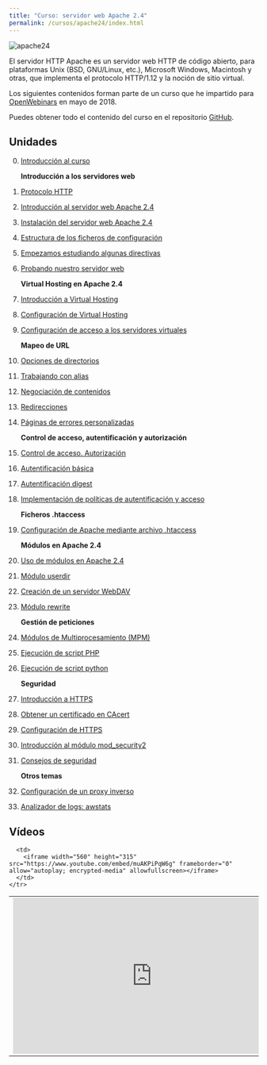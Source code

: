 ```yaml
---
title: "Curso: servidor web Apache 2.4"
permalink: /cursos/apache24/index.html
---
```


![apache24](img/apache.jpg)

El servidor HTTP Apache es un servidor web HTTP de código abierto, para plataformas Unix (BSD, GNU/Linux, etc.), Microsoft Windows, Macintosh y otras, que implementa el protocolo HTTP/1.12​ y la noción de sitio virtual.

Los siguientes contenidos forman parte de un curso que he impartido para [OpenWebinars](https://openwebinars.net/cursos/servidor-apache/) en mayo de 2018.

Puedes obtener todo el contenido del curso en el repositorio [GitHub](https://github.com/josedom24/curso_apache24).

## Unidades

0. [Introducción al curso](curso/u0/u0.pdf)

    **Introducción a los servidores web**

1. [Protocolo HTTP](curso/u10) 
2. [Introducción al servidor web Apache 2.4](curso/u02)
3. [Instalación del servidor web Apache 2.4](curso/u03)
4. [Estructura de los ficheros de configuración](curso/u04)
5. [Empezamos estudiando algunas directivas](curso/u05)
6. [Probando nuestro servidor web](curso/u06)

    **Virtual Hosting en Apache 2.4**

7. [Introducción a Virtual Hosting](curso/u07)
8. [Configuración de Virtual Hosting](curso/u08)
9. [Configuración de acceso a los servidores virtuales](curso/u09)

    **Mapeo de URL**

10. [Opciones de directorios](curso/u10)
11. [Trabajando con alias](curso/u11)
12. [Negociación de contenidos](curso/u12)
13. [Redirecciones](curso/u13)
14. [Páginas de errores personalizadas](curso/u14)

    **Control de acceso, autentificación y autorización**

15. [Control de acceso. Autorización](curso/u15)
16. [Autentificación básica](curso/u16)
17. [Autentificación digest](curso/u17)
18. [Implementación de políticas de autentificación y acceso](curso/u18)

    **Ficheros .htaccess**

19. [Configuración de Apache mediante archivo .htaccess](curso/u19)

    **Módulos en Apache 2.4**

20. [Uso de módulos en Apache 2.4](curso/u20)
21. [Módulo userdir](curso/u21)
22. [Creación de un servidor WebDAV](curso/u22)
23. [Módulo rewrite](curso/u23)

    **Gestión de peticiones**

24. [Módulos de Multiprocesamiento (MPM)](curso/u24)
25. [Ejecución de script PHP](curso/u25)
26. [Ejecución de script python](curso/u26)

    **Seguridad**

27. [Introducción a HTTPS](curso/u27)
28. [Obtener un certificado en CAcert](curso/u28)
29. [Configuración de HTTPS](curso/u29)
30. [Introducción al módulo mod_security2](curso/u30)
31. [Consejos de seguridad](curso/u31) 

    **Otros temas**

32. [Configuración de un proxy inverso](curso/u32)
33. [Analizador de logs: awstats](curso/u33)

## Vídeos

<table>
  <tbody>
    <tr>
      <td>
        <iframe width="560" height="315" src="https://www.youtube.com/embed/Pp7Z20f6myM" frameborder="0" allow="autoplay; encrypted-media" allowfullscreen></iframe>
      </td>

      <td>
        <iframe width="560" height="315" src="https://www.youtube.com/embed/muAKPiPqW6g" frameborder="0" allow="autoplay; encrypted-media" allowfullscreen></iframe>
      </td>
    </tr>
  </tbody>
</table>
